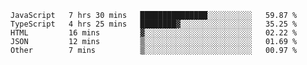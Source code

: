<!--START_SECTION:waka-->

```text
JavaScript   7 hrs 30 mins   ███████████████░░░░░░░░░░   59.87 %
TypeScript   4 hrs 25 mins   ████████▓░░░░░░░░░░░░░░░░   35.25 %
HTML         16 mins         ▓░░░░░░░░░░░░░░░░░░░░░░░░   02.22 %
JSON         12 mins         ▒░░░░░░░░░░░░░░░░░░░░░░░░   01.69 %
Other        7 mins          ▒░░░░░░░░░░░░░░░░░░░░░░░░   00.97 %
```

<!--END_SECTION:waka-->
